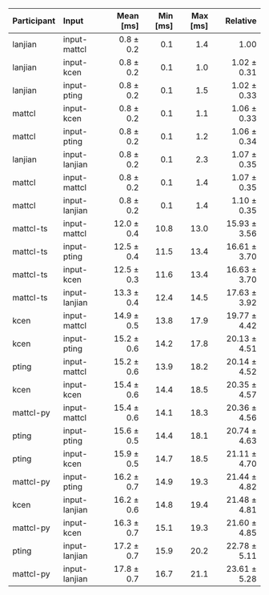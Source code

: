 | Participant | Input | Mean [ms] | Min [ms] | Max [ms] | Relative |
|:---|:---|---:|---:|---:|---:|
| lanjian | input-mattcl | 0.8 ± 0.2 | 0.1 | 1.4 | 1.00 |
| lanjian | input-kcen | 0.8 ± 0.2 | 0.1 | 1.0 | 1.02 ± 0.31 |
| lanjian | input-pting | 0.8 ± 0.2 | 0.1 | 1.5 | 1.02 ± 0.33 |
| mattcl | input-kcen | 0.8 ± 0.2 | 0.1 | 1.1 | 1.06 ± 0.33 |
| mattcl | input-pting | 0.8 ± 0.2 | 0.1 | 1.2 | 1.06 ± 0.34 |
| lanjian | input-lanjian | 0.8 ± 0.2 | 0.1 | 2.3 | 1.07 ± 0.35 |
| mattcl | input-mattcl | 0.8 ± 0.2 | 0.1 | 1.4 | 1.07 ± 0.35 |
| mattcl | input-lanjian | 0.8 ± 0.2 | 0.1 | 1.4 | 1.10 ± 0.35 |
| mattcl-ts | input-mattcl | 12.0 ± 0.4 | 10.8 | 13.0 | 15.93 ± 3.56 |
| mattcl-ts | input-pting | 12.5 ± 0.4 | 11.5 | 13.4 | 16.61 ± 3.70 |
| mattcl-ts | input-kcen | 12.5 ± 0.3 | 11.6 | 13.4 | 16.63 ± 3.70 |
| mattcl-ts | input-lanjian | 13.3 ± 0.4 | 12.4 | 14.5 | 17.63 ± 3.92 |
| kcen | input-mattcl | 14.9 ± 0.5 | 13.8 | 17.9 | 19.77 ± 4.42 |
| kcen | input-pting | 15.2 ± 0.6 | 14.2 | 17.8 | 20.13 ± 4.51 |
| pting | input-mattcl | 15.2 ± 0.6 | 13.9 | 18.2 | 20.14 ± 4.52 |
| kcen | input-kcen | 15.4 ± 0.6 | 14.4 | 18.5 | 20.35 ± 4.57 |
| mattcl-py | input-mattcl | 15.4 ± 0.6 | 14.1 | 18.3 | 20.36 ± 4.56 |
| pting | input-pting | 15.6 ± 0.5 | 14.4 | 18.1 | 20.74 ± 4.63 |
| pting | input-kcen | 15.9 ± 0.5 | 14.7 | 18.5 | 21.11 ± 4.70 |
| mattcl-py | input-pting | 16.2 ± 0.7 | 14.9 | 19.3 | 21.44 ± 4.82 |
| kcen | input-lanjian | 16.2 ± 0.6 | 14.8 | 19.4 | 21.48 ± 4.81 |
| mattcl-py | input-kcen | 16.3 ± 0.7 | 15.1 | 19.3 | 21.60 ± 4.85 |
| pting | input-lanjian | 17.2 ± 0.7 | 15.9 | 20.2 | 22.78 ± 5.11 |
| mattcl-py | input-lanjian | 17.8 ± 0.7 | 16.7 | 21.1 | 23.61 ± 5.28 |
